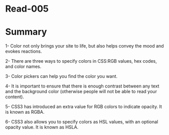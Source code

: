 # Read-005

# Summary
1- Color not only brings your site to life, but also helps convey the mood and evokes reactions.

2- There are three ways to specify colors in CSS:RGB values, hex codes, and color names.

3- Color pickers can help you find the color you want.

4- It is important to ensure that there is enough contrast between any text and the background color (otherwise people will not be able to read your content).

5- CSS3 has introduced an extra value for RGB colors to indicate opacity. It is known as RGBA.

6- CSS3 also allows you to specify colors as HSL values, with an optional opacity value. It is known as HSLA.
